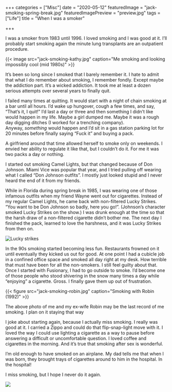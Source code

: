 +++
categories = ["Misc"]
date = "2020-05-12"
featuredImage = "jack-smoking-spring-break.jpg"
featuredImagePreview = "preview.jpg"
tags = ["Life"]
title = "When I was a smoker"

+++

I was a smoker from 1983 until 1996. I loved smoking and I was good at it. I’ll probably start smoking again the minute lung transplants are an outpatient procedure.

{{< image src="jack-smoking-kathy.jpg" caption="Me smoking and looking impossibly cool (mid 1980s)" >}}

It’s been so long since I smoked that I barely remember it. I hate to admit that what I do remember about smoking, I remember fondly. Except maybe the addiction part. It’s a wicked addiction. It took me at least a dozen serious attempts over several years to finally quit.

I failed many times at quitting. It would start with a night of chain smoking at a bar until all hours. I’d wake up hungover, cough a few times, and say, “That’s it, I quit!” I’d last a day or three and then something I didn’t like would happen in my life. Maybe a girl dumped me. Maybe it was a rough day digging ditches (I worked for a trenching company). Anyway, _something_ would happen and I’d sit in a gas station parking lot for 20 minutes before finally saying “Fuck it” and buying a pack.

A girlfriend around that time allowed herself to smoke only on weekends. I envied her ability to regulate it like that, but I couldn’t do it. For me it was two packs a day or nothing.

I started out smoking Camel Lights, but that changed because of Don Johnson. Miami Vice was popular that year, and I tried pulling off wearing what I called “Don Johnson outfits”. I mostly just looked stupid and I never heard the end of it from my friends.


While in Florida during spring break in 1985, I was wearing one of those infamous outfits when my friend Wayne went out for cigarettes. Instead of my regular Camel Lights, he came back with non-filtered Lucky Strikes. “You want to be Don Johnson so badly, here you go!”. (Johnson’s character smoked Lucky Strikes on the show.) I was drunk enough at the time so that the harsh draw of a non-filtered cigarette didn’t bother me. The next day I finished the pack, learned to love the harshness, and it was Lucky Strikes from then on.

![Lucky strikes](lucky-strikes.gif)

In the 90s smoking started becoming less fun. Restaurants frowned on it until eventually they kicked us out for good. At one point I had a cubicle job in a confined office space and smoked all day right at my desk. How terrible that must have been for all the non-smokers. I still feel guilty about that. Once I started with Fusionary, I had to go outside to smoke. I’d become one of those people who stood shivering in the snow many times a day while “enjoying” a cigarette. Gross. I finally gave them up out of frustration.

{{< figure src="jack-smoking-robin.jpg" caption="Smoking with Robin (1992)" >}}


The above photo of me and my ex-wife Robin may be the last record of me smoking. I plan on it staying that way

I joke about starting again, because I actually miss smoking. I really was good at it. I carried a Zippo and could do that flip-snap-light move with it. I loved the way I could use lighting a cigarette as a way to pause before answering a difficult or uncomfortable question. I loved coffee and cigarettes in the morning. And it’s true that smoking after sex is wonderful.

I’m old enough to have smoked on an airplane. My dad tells me that when I was born, they brought trays of cigarettes around to him in the hospital. In the hospital!

I miss smoking, but I hope I never do it again.

![](don-johnson.jpg)

  

